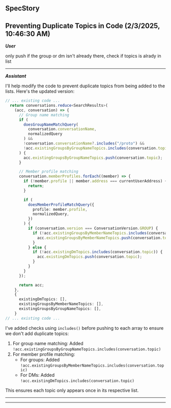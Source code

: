 ## SpecStory

## Preventing Duplicate Topics in Code (2/3/2025, 10:46:30 AM)

_**User**_

only push if the group or dm isn't already there, check if topics is alrady in list

---

_**Assistant**_

I'll help modify the code to prevent duplicate topics from being added to the lists. Here's the updated version:

```typescript:features/search/search-by-conversation-membership/utils/search-by-conversation-membership-processor.ts
// ... existing code ...
  return conversations.reduce<SearchResults>(
    (acc, conversation) => {
      // Group name matching
      if (
        doesGroupNameMatchQuery(
          conversation.conversationName,
          normalizedQuery
        ) &&
        !conversation.conversationName?.includes("/proto") &&
        !acc.existingGroupsByGroupNameTopics.includes(conversation.topic)
      ) {
        acc.existingGroupsByGroupNameTopics.push(conversation.topic);
      }

      // Member profile matching
      conversation.memberProfiles.forEach((member) => {
        if (!member.profile || member.address === currentUserAddress) {
          return;
        }

        if (
          doesMemberProfileMatchQuery({
            profile: member.profile,
            normalizedQuery,
          })
        ) {
          if (conversation.version === ConversationVersion.GROUP) {
            if (!acc.existingGroupsByMemberNameTopics.includes(conversation.topic)) {
              acc.existingGroupsByMemberNameTopics.push(conversation.topic);
            }
          } else {
            if (!acc.existingDmTopics.includes(conversation.topic)) {
              acc.existingDmTopics.push(conversation.topic);
            }
          }
        }
      });

      return acc;
    },
    {
      existingDmTopics: [],
      existingGroupsByMemberNameTopics: [],
      existingGroupsByGroupNameTopics: [],
    }
// ... existing code ...
```

I've added checks using `includes()` before pushing to each array to ensure we don't add duplicate topics:

1. For group name matching: Added `!acc.existingGroupsByGroupNameTopics.includes(conversation.topic)`
2. For member profile matching:
   - For groups: Added `!acc.existingGroupsByMemberNameTopics.includes(conversation.topic)`
   - For DMs: Added `!acc.existingDmTopics.includes(conversation.topic)`

This ensures each topic only appears once in its respective list.

---



---

